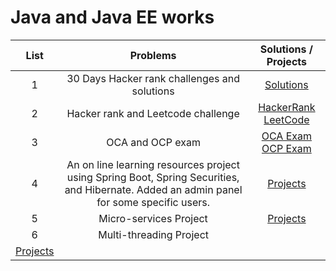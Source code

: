 # Java and Java EE works 

|  List  |                Problems                |                                         Solutions / Projects                                         |                                                        
| :---: | :-------------------------------------: | :--------------------------------------------------------------------------------------: | 
|   1   |              30 Days Hacker rank challenges and solutions               |         [Solutions](https://github.com/masb80/Java_and_JavaEE_works/tree/master/hacker_rank_30_days)          |
|   2   |              Hacker rank and Leetcode challenge               |        [HackerRank](https://github.com/masb80/Java_and_JavaEE_works/tree/master/coding_challenge/HackerRank) [LeetCode](https://github.com/masb80/Java_and_JavaEE_works/tree/master/coding_challenge/LeetCode)
|   3   |              OCA and OCP exam               |         [OCA Exam](https://github.com/masb80/Java_and_JavaEE_works/tree/master/OCAExam) [OCP Exam](https://github.com/masb80/Java_and_JavaEE_works/tree/master/OCPExam)
|   4   |              An on line learning resources project using Spring Boot, Spring Securities, and Hibernate. Added an admin panel for some specific users.                |         [Projects](https://github.com/masb80/Java_and_JavaEE_works)          |  
|   5   |              Micro-services Project |         [Projects](https://github.com/masb80/Java_and_JavaEE_works/tree/master/Microservice) 
|   6   |              Multi-threading Project
|         [Projects](https://github.com/masb80/Java_and_JavaEE_works/tree/master/MultithreadingSpringBootProject) 